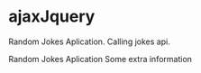 # ajaxJquery

Random Jokes Aplication. 
Calling jokes api.

Random Jokes Aplication
Some extra information

